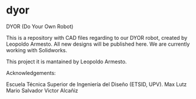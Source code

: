 # dyor
DYOR (Do Your Own Robot)

This is a repository with CAD files regarding to our DYOR robot, created by Leopoldo Armesto. All new designs will be published here. We are currently working with Solidworks.

This project it is mantained by Leopoldo Armesto.

Acknowledgements:

Escuela Técnica Superior de Ingeniería del Diseño (ETSID, UPV).
Max Lutz
Mario Salvador
Victor Alcañiz